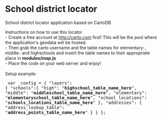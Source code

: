 # School district locator
School district locator application based on CartoDB

Instructions on how to use this locator<br/>
     - Create a free account at http://carto.com first! This will be the pool where the application's geodata will be hosted.<br/>
     - Then grab the carto username and the table names for elementary-, middle- and highschools and insert the table names to their appropriate place in <strong>modules/map.js</strong><br/>
     - Place the code on your web server and enjoy!<br/><br/>
     Setup example:<br/>
     <pre>
         	var _config = {
	            "layers": {
		              "schools":{
			                "high": "<strong>highschool_table_name_here</strong>",
				              "middle": "<strong>middleschool_table_name_here</strong>",
				              "elementary": "<strong>elementaryschool_table_name_here</strong>",
				              "school_locations": "<strong>schools_locations_table_name_here</strong>"
			            },
			           "addresses": {
			                "address_lookup_table": "<strong>address_points_table_name_here</strong>"
			            }
		          }
	       };
     </pre><br/>
     
